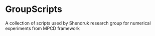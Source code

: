 # GroupScripts
A collection of scripts used by Shendruk research group for numerical experiments from MPCD framework 
